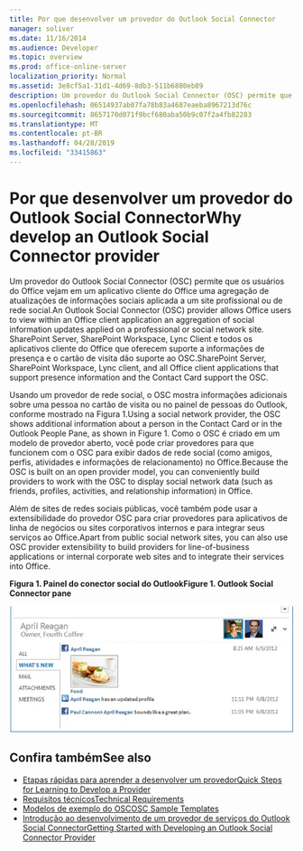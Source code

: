 ```yaml
---
title: Por que desenvolver um provedor do Outlook Social Connector
manager: soliver
ms.date: 11/16/2014
ms.audience: Developer
ms.topic: overview
ms.prod: office-online-server
localization_priority: Normal
ms.assetid: 3e8cf5a1-31d1-4d69-8db3-511b6880eb89
description: Um provedor do Outlook Social Connector (OSC) permite que os usuários do Office vejam em um aplicativo cliente do Office uma agregação de atualizações de informações sociais aplicada a um site profissional ou de rede social.
ms.openlocfilehash: 06514937ab07fa78b83a4687eaeba8967213d76c
ms.sourcegitcommit: 8657170d071f9bcf680aba50b9c07f2a4fb82283
ms.translationtype: MT
ms.contentlocale: pt-BR
ms.lasthandoff: 04/28/2019
ms.locfileid: "33415863"
---
```

# <a name="why-develop-an-outlook-social-connector-provider"></a><span data-ttu-id="f0d4f-103">Por que desenvolver um provedor do Outlook Social Connector</span><span class="sxs-lookup"><span data-stu-id="f0d4f-103">Why develop an Outlook Social Connector provider</span></span>

<span data-ttu-id="f0d4f-104">Um provedor do Outlook Social Connector (OSC) permite que os usuários do Office vejam em um aplicativo cliente do Office uma agregação de atualizações de informações sociais aplicada a um site profissional ou de rede social.</span><span class="sxs-lookup"><span data-stu-id="f0d4f-104">An Outlook Social Connector (OSC) provider allows Office users to view within an Office client application an aggregation of social information updates applied on a professional or social network site.</span></span> <span data-ttu-id="f0d4f-105">SharePoint Server, SharePoint Workspace, Lync Client e todos os aplicativos cliente do Office que oferecem suporte a informações de presença e o cartão de visita dão suporte ao OSC.</span><span class="sxs-lookup"><span data-stu-id="f0d4f-105">SharePoint Server, SharePoint Workspace, Lync client, and all Office client applications that support presence information and the Contact Card support the OSC.</span></span>
  
<span data-ttu-id="f0d4f-106">Usando um provedor de rede social, o OSC mostra informações adicionais sobre uma pessoa no cartão de visita ou no painel de pessoas do Outlook, conforme mostrado na Figura 1.</span><span class="sxs-lookup"><span data-stu-id="f0d4f-106">Using a social network provider, the OSC shows additional information about a person in the Contact Card or in the Outlook People Pane, as shown in Figure 1.</span></span> <span data-ttu-id="f0d4f-107">Como o OSC é criado em um modelo de provedor aberto, você pode criar provedores para que funcionem com o OSC para exibir dados de rede social (como amigos, perfis, atividades e informações de relacionamento) no Office.</span><span class="sxs-lookup"><span data-stu-id="f0d4f-107">Because the OSC is built on an open provider model, you can conveniently build providers to work with the OSC to display social network data (such as friends, profiles, activities, and relationship information) in Office.</span></span>
  
<span data-ttu-id="f0d4f-108">Além de sites de redes sociais públicas, você também pode usar a extensibilidade do provedor OSC para criar provedores para aplicativos de linha de negócios ou sites corporativos internos e para integrar seus serviços ao Office.</span><span class="sxs-lookup"><span data-stu-id="f0d4f-108">Apart from public social network sites, you can also use OSC provider extensibility to build providers for line-of-business applications or internal corporate web sites and to integrate their services into Office.</span></span>
  
<span data-ttu-id="f0d4f-109">**Figura 1. Painel do conector social do Outlook**</span><span class="sxs-lookup"><span data-stu-id="f0d4f-109">**Figure 1. Outlook Social Connector pane**</span></span>

![Outlook Social Connector pane](media/2d6b867f-73d8-4a3b-b8bd-3844bc34bf4e.jpg)
  
## <a name="see-also"></a><span data-ttu-id="f0d4f-111">Confira também</span><span class="sxs-lookup"><span data-stu-id="f0d4f-111">See also</span></span>

- [<span data-ttu-id="f0d4f-112">Etapas rápidas para aprender a desenvolver um provedor</span><span class="sxs-lookup"><span data-stu-id="f0d4f-112">Quick Steps for Learning to Develop a Provider</span></span>](quick-steps-for-learning-to-develop-a-provider.md)  
- [<span data-ttu-id="f0d4f-113">Requisitos técnicos</span><span class="sxs-lookup"><span data-stu-id="f0d4f-113">Technical Requirements</span></span>](technical-requirements.md)
- [<span data-ttu-id="f0d4f-114">Modelos de exemplo do OSC</span><span class="sxs-lookup"><span data-stu-id="f0d4f-114">OSC Sample Templates</span></span>](osc-sample-templates.md) 
- [<span data-ttu-id="f0d4f-115">Introdução ao desenvolvimento de um provedor de serviços do Outlook Social Connector</span><span class="sxs-lookup"><span data-stu-id="f0d4f-115">Getting Started with Developing an Outlook Social Connector Provider</span></span>](getting-started-with-developing-an-outlook-social-connector-provider.md)


